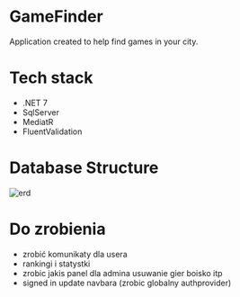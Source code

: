 # GameFinder
Application created to help find games in your city.


# Tech stack
- .NET 7
- SqlServer
- MediatR
- FluentValidation

# Database Structure

![erd](https://user-images.githubusercontent.com/109426665/229372834-38826ebc-4e13-40e5-a497-fa600f431c4e.png)

# Do zrobienia

- zrobić komunikaty dla usera 
- rankingi i statystki
- zrobic jakis panel dla admina usuwanie gier boisko itp
- signed in update navbara (zrobic globalny authprovider)

